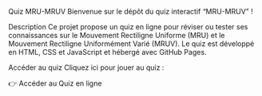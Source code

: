 Quiz MRU-MRUV
Bienvenue sur le dépôt du quiz interactif “MRU-MRUV” !

Description
Ce projet propose un quiz en ligne pour réviser ou tester ses connaissances sur le Mouvement Rectiligne Uniforme (MRU) et le Mouvement Rectiligne Uniformément Varié (MRUV). Le quiz est développé en HTML, CSS et JavaScript et hébergé avec GitHub Pages.

Accéder au quiz
Cliquez ici pour jouer au quiz :

👉 Accéder au Quiz en ligne

